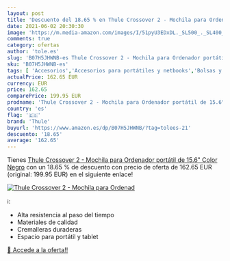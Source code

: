 ```yaml
---
layout: post
title: 'Descuento del 18.65 % en Thule Crossover 2 - Mochila para Ordenad'
date: 2021-06-02 20:30:30
image: 'https://m.media-amazon.com/images/I/51pyU3EDxDL._SL500_._SL400_.jpg'
comments: true
category: ofertas
author: 'tole.es'
slug: 'B07H5JHWNB-es Thule Crossover 2 - Mochila para Ordenador portátil de...'
sku: 'B07H5JHWNB-es'
tags: [ 'Accesorios','Accesorios para portátiles y netbooks','Bolsas y fundas para portátiles y netbooks','Informática','mochila','thule', ]
actualPrice: 162.65 EUR
currency: EUR
price: 162.65
comparePrice: 199.95 EUR
prodname: 'Thule Crossover 2 - Mochila para Ordenador portátil de 15.6"  Color Negro'
country: 'es'
flag: '🇪🇸'
brand: 'Thule'
buyurl: 'https://www.amazon.es/dp/B07H5JHWNB/?tag=tolees-21'
descuento: '18.65'
average: '162.65'
---
```


Tienes [Thule Crossover 2 - Mochila para Ordenador portátil de 15.6"  Color Negro](https://www.amazon.es/dp/B07H5JHWNB/?tag=tolees-21) con un 18.65 % de descuento con precio de oferta de 162.65 EUR (original: 199.95 EUR) en el siguiente enlace!

[![Thule Crossover 2 - Mochila para Ordenad](https://m.media-amazon.com/images/I/51pyU3EDxDL._SL500_._SL400_.jpg)](https://www.amazon.es/dp/B07H5JHWNB/?tag=tolees-21)

ℹ️:

- Alta resistencia al paso del tiempo
- Materiales de calidad
- Cremalleras duraderas
- Espacio para portátil y tablet

[🛒 Accede a la oferta!!](https://www.amazon.es/dp/B07H5JHWNB/?tag=tolees-21)

